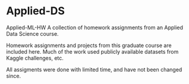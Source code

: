 # Applied-DS

Applied-ML-HW
A collection of homework assignments from an Applied Data Science course.

Homework assignments and projects from this graduate course are included here. Much of the work used publicly available datasets from Kaggle challenges, etc.

All assigments were done with limited time, and have not been changed since.
